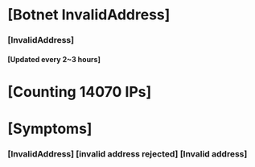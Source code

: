 # [Botnet InvalidAddress]
### [InvalidAddress]
#### [Updated every 2~3 hours]

# [Counting 14070 IPs]

# [Symptoms] 

###   [InvalidAddress] [invalid address rejected] [Invalid address]
